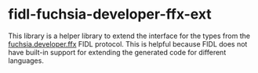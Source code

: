 # fidl-fuchsia-developer-ffx-ext

This library is a helper library to extend the interface for the types from the
[fuchsia.developer.ffx] FIDL protocol. This is helpful because FIDL does not
have built-in support for extending the generated code for different languages.

[fuchsia.developer.ffx]: https://fuchsia.dev/reference/fidl/fuchsia.developer.ffx
